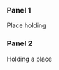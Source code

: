 <script type="text/javascript">
    jQuery(function ($) {
        $('.panel-heading span.clickable').on("click", function (e) {
            if ($(this).hasClass('panel-collapsed')) {
                // expand the panel
                $(this).parents('.panel').find('.panel-body').slideDown();
                $(this).removeClass('panel-collapsed');
                $(this).find('i').removeClass('glyphicon-chevron-down').addClass('glyphicon-chevron-up');
            }
            else {
                // collapse the panel
                $(this).parents('.panel').find('.panel-body').slideUp();
                $(this).addClass('panel-collapsed');
                $(this).find('i').removeClass('glyphicon-chevron-up').addClass('glyphicon-chevron-down');
            }
        });
    });
</script>

<style>
.panel-heading span {
    margin-top: -20px;
    font-size: 15px;
}
.row {
    margin-top: 40px;
    padding: 0 10px;
}
.clickable {
    cursor: pointer;
}    
</style>

<div class="container">
    <div class="row">
		<div class="col-md-8">
			<div class="panel panel-default">
				<div class="panel-heading">
					<h3 class="panel-title">Panel 1</h3>
					<span class="pull-right clickable"><i class="glyphicon glyphicon-chevron-up"></i></span>
				</div>
				<div class="panel-body">
                    Place holding
				</div>
			</div>
		</div>
		<div class="col-md-4">
			<div class="panel panel-default">
				<div class="panel-heading">
					<h3 class="panel-title">Panel 2</h3>
					<span class="pull-right clickable"><i class="glyphicon glyphicon-chevron-up"></i></span>
				</div>
				<div class="panel-body">
                    Holding a place				</div>
		    </div>
	    </div>
	</div>
</div>




